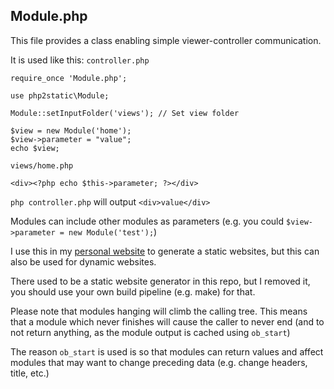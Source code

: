 ## Module.php

This file provides a class enabling simple viewer-controller communication.

It is used like this:
`controller.php`
```
require_once 'Module.php';

use php2static\Module;

Module::setInputFolder('views'); // Set view folder

$view = new Module('home');
$view->parameter = "value";
echo $view;
```
`views/home.php`
```
<div><?php echo $this->parameter; ?></div>
```

`php controller.php` will output `<div>value</div>`

Modules can include other modules as parameters (e.g. you could `$view->parameter = new Module('test');`)

I use this in my [personal website](https://darlo.me/) to generate a static websites, but this can also be used for dynamic websites.

There used to be a static website generator in this repo, but I removed it, you should use your own build pipeline (e.g. make) for that.

Please note that modules hanging will climb the calling tree.
This means that a module which never finishes will cause the caller to never end (and to not return anything, as the module output is cached using `ob_start`)

The reason `ob_start` is used is so that modules can return values and affect modules that may want to change preceding data (e.g. change headers, title, etc.)
